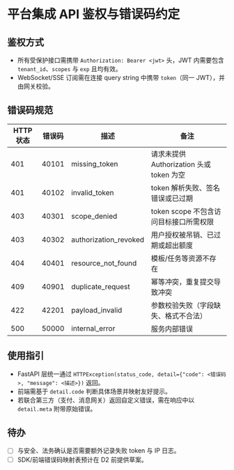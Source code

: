 ﻿# 平台集成 API 鉴权与错误码约定

## 鉴权方式
- 所有受保护接口需携带 `Authorization: Bearer <jwt>` 头，JWT 内需要包含 `tenant_id`、`scopes` 与 `exp` 且均有效。
- WebSocket/SSE 订阅需在连接 query string 中携带 `token`（同一 JWT），并由网关校验。

## 错误码规范
| HTTP 状态 | 错误码 | 描述 | 备注 |
| -------- | ------ | ---- | ---- |
| 401 | 40101 | missing_token | 请求未提供 Authorization 头或 token 为空 |
| 401 | 40102 | invalid_token | token 解析失败、签名错误或已过期 |
| 403 | 40301 | scope_denied | token scope 不包含访问目标接口所需权限 |
| 403 | 40302 | authorization_revoked | 用户授权被吊销、已过期或超出额度 |
| 404 | 40401 | resource_not_found | 模板/任务等资源不存在 |
| 409 | 40901 | duplicate_request | 幂等冲突，重复提交导致冲突 |
| 422 | 42201 | payload_invalid | 参数校验失败（字段缺失、格式不合法） |
| 500 | 50000 | internal_error | 服务内部错误 |

## 使用指引
- FastAPI 层统一通过 `HTTPException(status_code, detail={"code": <错误码>, "message": <描述>})` 返回。
- 前端需基于 `detail.code` 判断具体场景并映射友好提示。
- 若联合第三方（支付、消息网关）返回自定义错误，需在响应中以 `detail.meta` 附带原始错误。

## 待办
- [ ] 与安全、法务确认是否需要额外记录失败 token 与 IP 日志。
- [ ] SDK/前端错误码映射表预计在 D2 前提供草案。
